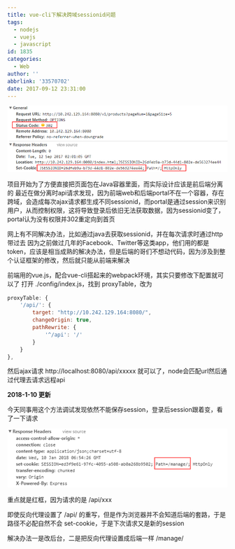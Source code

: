 ```yaml
---
title: vue-cli下解决跨域sessionid问题
tags:
  - nodejs
  - vuejs
  - javascript
id: 1835
categories:
  - Web
author: ''
abbrlink: '33570702'
date: 2017-09-12 23:31:00
---
```

![](/images/2017/09/sessionid.png)

项目开始为了方便直接把页面包在Java容器里面，而实际设计应该是前后端分离的
最近在做分离时api请求发现，因为前端web和后端portal不在一个容器，存在跨域，会造成每次ajax请求都生成不同sessionid，而portal是通过session来识别用户，从而控制权限，这将导致登录后依旧无法获取数据，因为sessionid变了，portal认为没有权限并302重定向到首页
<!-- more -->
网上有不同解决办法，比如通过java去获取sessionid，并在每次请求时通过http带过去
因为之前做过几年的Facebook、Twitter等这类app，他们用的都是token，应该是相当成熟的解决办法，但是后端的哥们不想动代码，因为涉及到整个认证框架的修改，然后就只能从前端来解决

前端用的vue.js，配合vue-cli搭起来的webpack环境，其实只要修改下配置就可以了
打开 ./config/index.js，找到 proxyTable，改为
```js
proxyTable: {
	'/api/': {
		target: "http://10.242.129.164:8080/",
		changeOrigin: true,
		pathRewrite: {
			'^/api': '/'
		}
	}
},
```
然后ajax请求 http://localhost:8080/api/xxxxx 就可以了，node会匹配url然后通过代理去请求远程api

**2018-1-10 更新**

今天同事用这个方法调试发现依然不能保存session，登录后session跟着变，看了一下请求

![](/images/2017/09/cookie_session.fw_.png)

重点就是红框，因为请求的是 /api/xxx

即使反向代理设置了 /api/ 的重写，但是作为浏览器并不会知道后端的套路，于是路径不必配自然不会 set-cookie，于是下次请求又是新的session

解决办法一是改后台，二是把反向代理设置成后端一样 /manage/